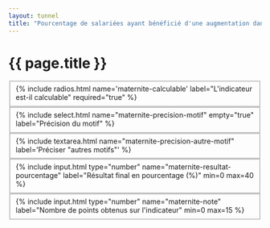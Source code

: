```yaml
---
layout: tunnel
title: "Pourcentage de salariées ayant bénéficié d'une augmentation dans l'année suivant leur retour de congé maternité"
---
```


<h1>{{ page.title }}</h1>

<fieldset>
  <div class=row>
    <div>{% include radios.html name='maternite-calculable' label="L'indicateur est-il calculable" required="true" %}</div>
  </div>
</fieldset>

<fieldset>
  <div class=row>{% include select.html name="maternite-precision-motif" empty="true" label="Précision du motif" %}</div>
</fieldset>

<fieldset>
  <div class=row>{% include textarea.html name="maternite-precision-autre-motif" label='Préciser "autres motifs"' %}</div>
</fieldset>

<fieldset>
  <div class=row>{% include input.html type="number" name="maternite-resultat-pourcentage" label="Résultat final en pourcentage (%)" min=0 max=40 %}</div>
</fieldset>

<fieldset class=note>
  <div class=row>{% include input.html type="number" name="maternite-note" label="Nombre de points obtenus sur l'indicateur" min=0 max=15 %}</div>
</fieldset>

<script>
  document.onready = () => {
    const calculOptions = [
      {value: "calculable", label: "oui"},
      {value: "nc", label: "non"},
    ]
    buildRadioOptions(document.querySelector('#field--maternite-calculable'), calculOptions)
    const motifsOptions = [
      { value: 'absretmat', label: "Absence de retours de congé de maternité"},
      { value: 'absaug', label: "Absence d'augmentations pendant ce congé"},
      { value: 'autre', label: "Autres motifs"},
    ]
    buildSelectOptions(document.querySelector('#field--maternite-precision-motif'), motifsOptions)
  }
</script>